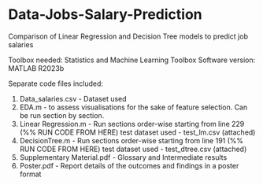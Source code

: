 # Data-Jobs-Salary-Prediction
Comparison of Linear Regression and Decision Tree models to predict job salaries

Toolbox needed: Statistics and Machine Learning Toolbox
Software version: MATLAB R2023b

Separate code files included:
1. Data_salaries.csv - Dataset used
2. EDA.m - to assess visualisations for the sake of feature selection. Can be run section by section.
3. Linear Regression.m - Run sections order-wise starting from line 229 (%% RUN CODE FROM HERE)
	test dataset used - test_lm.csv (attached)
4. DecisionTree.m - Run sections order-wise starting from line 191 (%% RUN CODE FROM HERE)
	test dataset used - test_dtree.csv (attached)
5. Supplementary Material.pdf - Glossary and Intermediate results
6. Poster.pdf - Report details of the outcomes and findings in a poster format
